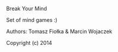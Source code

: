Break Your Mind

Set of mind games :)

Authors:
Tomasz Fiołka & Marcin Wojaczek

Copyright (c) 2014
